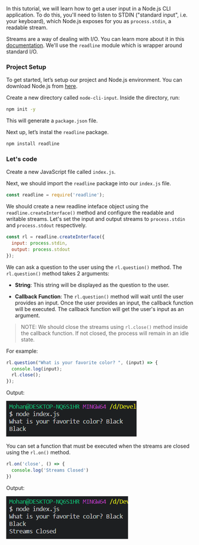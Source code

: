 In this tutorial, we will learn how to get a user input in a Node.js CLI application. To do this, you'll need to listen to STDIN ("standard input", i.e. your keyboard), which Node.js exposes for you as `process.stdin`, a readable stream.

Streams are a way of dealing with I/O. You can learn more about it in this [documentation](https://nodejs.org/api/stream.html). We'll use the `readline` module which is wrapper around standard I/O.

### Project Setup

To get started, let’s setup our project and Node.js environment. You can download Node.js from [here](https://nodejs.org/en/).

Create a new directory called `node-cli-input`. Inside the directory, run:

```bash
npm init -y
```

This will generate a `package.json` file.

Next up, let’s instal the `readline` package.

```bash
npm install readline
```

### Let's code

Create a new JavaScript file called `index.js`.

Next, we should import the `readline` package into our `index.js` file.

```JavaScript
const readline = require('readline');
```

We should create a new readline inteface object using the `readline.createInterface()` method and configure the readable and writable streams. Let's set the input and output streams to `process.stdin` and `process.stdout` respectively.

```JavaScript
const rl = readline.createInterface({
  input: process.stdin,
  output: process.stdout
});
```

We can ask a question to the user using the `rl.question()` method. The `rl.question()` method takes 2 arguments:

- **String**: This string will be displayed as the question to the user.

- **Callback Function**: The `rl.question()` method will wait until the user provides an input. Once the user provides an input, the callback function will be executed. The callback function will get the user's input as an argument.

> NOTE: We should close the streams using `rl.close()` method inside the callback function. If not closed, the process will remain in an idle state.

For example:

```JavaScript
rl.question("What is your favorite color? ", (input) => {
  console.log(input);
  rl.close();
});
```

Output:

![Simple Question Output](question_example.png)

You can set a function that must be executed when the streams are closed using the `rl.on()` method.

```JavaScript
rl.on('close', () => {
  console.log('Streams Closed')
})
```

Output:

![Close Streams](streams_closed.png)